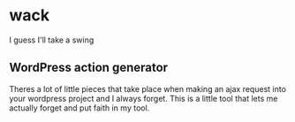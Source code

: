 # wack

I guess I'll take a swing

## WordPress action generator

Theres a lot of little pieces that take place when making an ajax request into your wordpress project and I always forget. This is a little tool that lets me actually forget and put faith in my tool.
